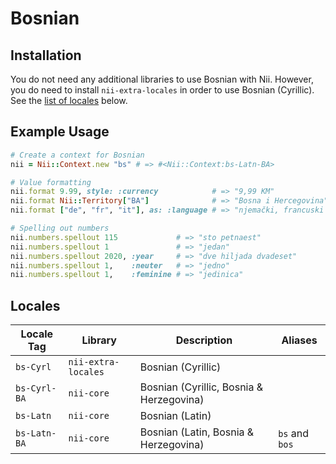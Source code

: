<!-- This file has been generated. Source: languages/_template.md.erb -->

# Bosnian

## Installation

You do not need any additional libraries to use Bosnian with Nii.
However, you do need to install `nii-extra-locales` in order to use Bosnian (Cyrillic).
See the [list of locales](#locales) below.

## Example Usage

``` ruby
# Create a context for Bosnian
nii = Nii::Context.new "bs" # => #<Nii::Context:bs-Latn-BA>

# Value formatting
nii.format 9.99, style: :currency            # => "9,99 KM"
nii.format Nii::Territory["BA"]              # => "Bosna i Hercegovina"
nii.format ["de", "fr", "it"], as: :language # => "njemački, francuski i italijanski"

# Spelling out numbers
nii.numbers.spellout 115             # => "sto petnaest"
nii.numbers.spellout 1               # => "jedan"
nii.numbers.spellout 2020, :year     # => "dve hiljada dvadeset"
nii.numbers.spellout 1,    :neuter   # => "jedno"
nii.numbers.spellout 1,    :feminine # => "jedinica"
```


## Locales

<table>
  <thead>
    <tr>
      <th>Locale Tag</th>
      <th>Library</th>
      <th>Description</th>
      <th>Aliases</th>
    </tr>
  </thead>
  <tbody>
    <tr>
      <td><code>bs-Cyrl</code></td>
      <td><code>nii-extra-locales</code></td>
      <td>Bosnian (Cyrillic)</td>
      <td></td>
    </tr>
    <tr>
      <td><code>bs-Cyrl-BA</code></td>
      <td><code>nii-core</code></td>
      <td>Bosnian (Cyrillic, Bosnia &amp; Herzegovina)</td>
      <td></td>
    </tr>
    <tr>
      <td><code>bs-Latn</code></td>
      <td><code>nii-core</code></td>
      <td>Bosnian (Latin)</td>
      <td></td>
    </tr>
    <tr>
      <td><code>bs-Latn-BA</code></td>
      <td><code>nii-core</code></td>
      <td>Bosnian (Latin, Bosnia &amp; Herzegovina)</td>
      <td><code>bs</code> and <code>bos</code></td>
    </tr>
  </tbody>
</table>

